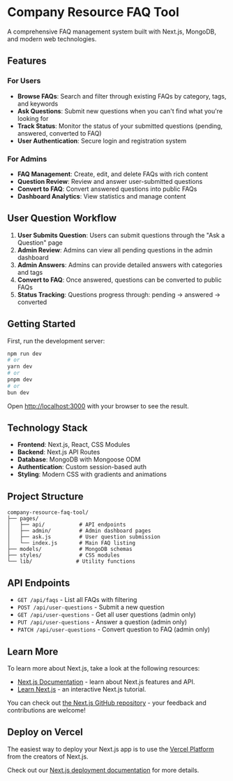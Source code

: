 # Company Resource FAQ Tool

A comprehensive FAQ management system built with Next.js, MongoDB, and modern web technologies.

## Features

### For Users
- **Browse FAQs**: Search and filter through existing FAQs by category, tags, and keywords
- **Ask Questions**: Submit new questions when you can't find what you're looking for
- **Track Status**: Monitor the status of your submitted questions (pending, answered, converted to FAQ)
- **User Authentication**: Secure login and registration system

### For Admins
- **FAQ Management**: Create, edit, and delete FAQs with rich content
- **Question Review**: Review and answer user-submitted questions
- **Convert to FAQ**: Convert answered questions into public FAQs
- **Dashboard Analytics**: View statistics and manage content

## User Question Workflow

1. **User Submits Question**: Users can submit questions through the "Ask a Question" page
2. **Admin Review**: Admins can view all pending questions in the admin dashboard
3. **Admin Answers**: Admins can provide detailed answers with categories and tags
4. **Convert to FAQ**: Once answered, questions can be converted to public FAQs
5. **Status Tracking**: Questions progress through: pending → answered → converted

## Getting Started

First, run the development server:

```bash
npm run dev
# or
yarn dev
# or
pnpm dev
# or
bun dev
```

Open [http://localhost:3000](http://localhost:3000) with your browser to see the result.

## Technology Stack

- **Frontend**: Next.js, React, CSS Modules
- **Backend**: Next.js API Routes
- **Database**: MongoDB with Mongoose ODM
- **Authentication**: Custom session-based auth
- **Styling**: Modern CSS with gradients and animations

## Project Structure

```
company-resource-faq-tool/
├── pages/
│   ├── api/           # API endpoints
│   ├── admin/         # Admin dashboard pages
│   ├── ask.js         # User question submission
│   └── index.js       # Main FAQ listing
├── models/            # MongoDB schemas
├── styles/            # CSS modules
└── lib/              # Utility functions
```

## API Endpoints

- `GET /api/faqs` - List all FAQs with filtering
- `POST /api/user-questions` - Submit a new question
- `GET /api/user-questions` - Get all user questions (admin only)
- `PUT /api/user-questions` - Answer a question (admin only)
- `PATCH /api/user-questions` - Convert question to FAQ (admin only)

## Learn More

To learn more about Next.js, take a look at the following resources:

- [Next.js Documentation](https://nextjs.org/docs) - learn about Next.js features and API.
- [Learn Next.js](https://nextjs.org/learn) - an interactive Next.js tutorial.

You can check out [the Next.js GitHub repository](https://github.com/vercel/next.js) - your feedback and contributions are welcome!

## Deploy on Vercel

The easiest way to deploy your Next.js app is to use the [Vercel Platform](https://vercel.com/new?utm_medium=default-template&filter=next.js&utm_source=create-next-app&utm_campaign=create-next-app-readme) from the creators of Next.js.

Check out our [Next.js deployment documentation](https://nextjs.org/docs/app/building-your-application/deploying) for more details.

